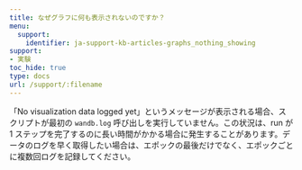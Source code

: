 ```yaml
---
title: なぜグラフに何も表示されないのですか？
menu:
  support:
    identifier: ja-support-kb-articles-graphs_nothing_showing
support:
- 実験
toc_hide: true
type: docs
url: /support/:filename
---
```


「No visualization data logged yet」というメッセージが表示される場合、スクリプトが最初の `wandb.log` 呼び出しを実行していません。この状況は、run が 1 ステップを完了するのに長い時間がかかる場合に発生することがあります。データのログを早く取得したい場合は、エポックの最後だけでなく、エポックごとに複数回ログを記録してください。